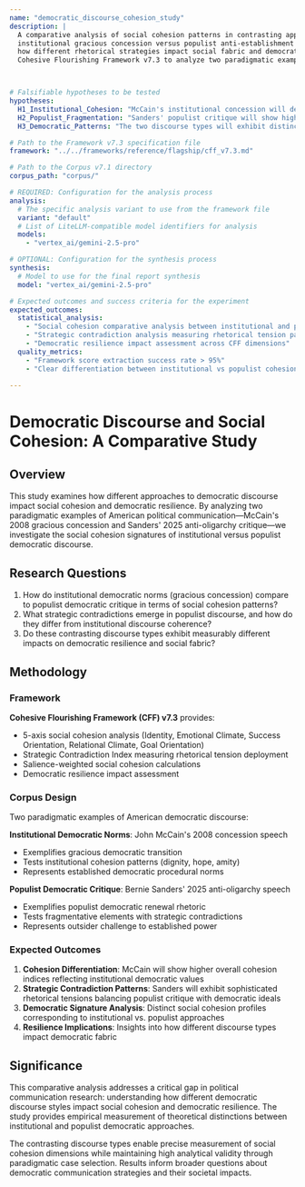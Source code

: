 ```yaml
---
name: "democratic_discourse_cohesion_study"
description: |
  A comparative analysis of social cohesion patterns in contrasting approaches to democratic discourse: 
  institutional gracious concession versus populist anti-establishment critique. This study examines 
  how different rhetorical strategies impact social fabric and democratic resilience using the 
  Cohesive Flourishing Framework v7.3 to analyze two paradigmatic examples of American political communication.



# Falsifiable hypotheses to be tested
hypotheses:
  H1_Institutional_Cohesion: "McCain's institutional concession will demonstrate higher overall cohesion indices (dignity, hope, amity, cohesive goals) reflecting democratic norms of gracious transition"
  H2_Populist_Fragmentation: "Sanders' populist critique will show higher fragmentative elements (tribal dominance, enmity) but with strategic contradictions indicating sophisticated rhetorical positioning"
  H3_Democratic_Patterns: "The two discourse types will exhibit distinct social cohesion signatures corresponding to institutional versus populist democratic approaches"

# Path to the Framework v7.3 specification file
framework: "../../frameworks/reference/flagship/cff_v7.3.md"

# Path to the Corpus v7.1 directory
corpus_path: "corpus/"

# REQUIRED: Configuration for the analysis process
analysis:
  # The specific analysis variant to use from the framework file
  variant: "default"
  # List of LiteLLM-compatible model identifiers for analysis
  models:
    - "vertex_ai/gemini-2.5-pro"

# OPTIONAL: Configuration for the synthesis process
synthesis:
  # Model to use for the final report synthesis
  model: "vertex_ai/gemini-2.5-pro"

# Expected outcomes and success criteria for the experiment
expected_outcomes:
  statistical_analysis:
    - "Social cohesion comparative analysis between institutional and populist discourse"
    - "Strategic contradiction analysis measuring rhetorical tension patterns"
    - "Democratic resilience impact assessment across CFF dimensions"
  quality_metrics:
    - "Framework score extraction success rate > 95%"
    - "Clear differentiation between institutional vs populist cohesion signatures"

---
```


# Democratic Discourse and Social Cohesion: A Comparative Study

## Overview

This study examines how different approaches to democratic discourse impact social cohesion and democratic resilience. By analyzing two paradigmatic examples of American political communication—McCain's 2008 gracious concession and Sanders' 2025 anti-oligarchy critique—we investigate the social cohesion signatures of institutional versus populist democratic discourse.

## Research Questions

1. How do institutional democratic norms (gracious concession) compare to populist democratic critique in terms of social cohesion patterns?
2. What strategic contradictions emerge in populist discourse, and how do they differ from institutional discourse coherence?
3. Do these contrasting discourse types exhibit measurably different impacts on democratic resilience and social fabric?

## Methodology

### Framework
**Cohesive Flourishing Framework (CFF) v7.3** provides:
- 5-axis social cohesion analysis (Identity, Emotional Climate, Success Orientation, Relational Climate, Goal Orientation)
- Strategic Contradiction Index measuring rhetorical tension deployment
- Salience-weighted social cohesion calculations
- Democratic resilience impact assessment

### Corpus Design
Two paradigmatic examples of American democratic discourse:

**Institutional Democratic Norms**: John McCain's 2008 concession speech
- Exemplifies gracious democratic transition
- Tests institutional cohesion patterns (dignity, hope, amity)
- Represents established democratic procedural norms

**Populist Democratic Critique**: Bernie Sanders' 2025 anti-oligarchy speech  
- Exemplifies populist democratic renewal rhetoric
- Tests fragmentative elements with strategic contradictions
- Represents outsider challenge to established power

### Expected Outcomes
1. **Cohesion Differentiation**: McCain will show higher overall cohesion indices reflecting institutional democratic values
2. **Strategic Contradiction Patterns**: Sanders will exhibit sophisticated rhetorical tensions balancing populist critique with democratic ideals
3. **Democratic Signature Analysis**: Distinct social cohesion profiles corresponding to institutional vs. populist approaches
4. **Resilience Implications**: Insights into how different discourse types impact democratic fabric

## Significance

This comparative analysis addresses a critical gap in political communication research: understanding how different democratic discourse styles impact social cohesion and democratic resilience. The study provides empirical measurement of theoretical distinctions between institutional and populist democratic approaches.

The contrasting discourse types enable precise measurement of social cohesion dimensions while maintaining high analytical validity through paradigmatic case selection. Results inform broader questions about democratic communication strategies and their societal impacts.